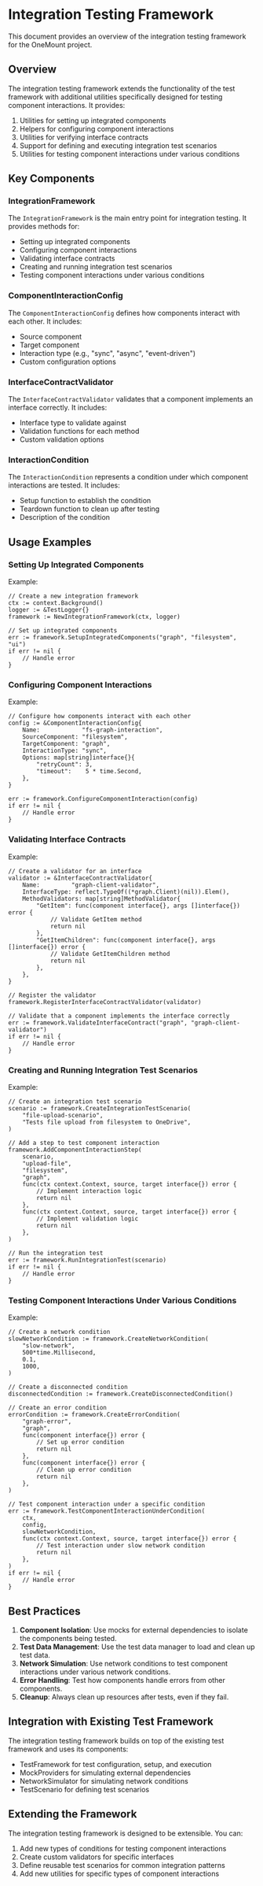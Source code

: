 # Integration Testing Framework

This document provides an overview of the integration testing framework for the OneMount project.

## Overview

The integration testing framework extends the functionality of the test framework with additional utilities specifically designed for testing component interactions. It provides:

1. Utilities for setting up integrated components
2. Helpers for configuring component interactions
3. Utilities for verifying interface contracts
4. Support for defining and executing integration test scenarios
5. Utilities for testing component interactions under various conditions

## Key Components

### IntegrationFramework

The `IntegrationFramework` is the main entry point for integration testing. It provides methods for:

- Setting up integrated components
- Configuring component interactions
- Validating interface contracts
- Creating and running integration test scenarios
- Testing component interactions under various conditions

### ComponentInteractionConfig

The `ComponentInteractionConfig` defines how components interact with each other. It includes:

- Source component
- Target component
- Interaction type (e.g., "sync", "async", "event-driven")
- Custom configuration options

### InterfaceContractValidator

The `InterfaceContractValidator` validates that a component implements an interface correctly. It includes:

- Interface type to validate against
- Validation functions for each method
- Custom validation options

### InteractionCondition

The `InteractionCondition` represents a condition under which component interactions are tested. It includes:

- Setup function to establish the condition
- Teardown function to clean up after testing
- Description of the condition

## Usage Examples

### Setting Up Integrated Components

Example:

    // Create a new integration framework
    ctx := context.Background()
    logger := &TestLogger{}
    framework := NewIntegrationFramework(ctx, logger)

    // Set up integrated components
    err := framework.SetupIntegratedComponents("graph", "filesystem", "ui")
    if err != nil {
        // Handle error
    }

### Configuring Component Interactions

Example:

    // Configure how components interact with each other
    config := &ComponentInteractionConfig{
        Name:            "fs-graph-interaction",
        SourceComponent: "filesystem",
        TargetComponent: "graph",
        InteractionType: "sync",
        Options: map[string]interface{}{
            "retryCount": 3,
            "timeout":    5 * time.Second,
        },
    }

    err := framework.ConfigureComponentInteraction(config)
    if err != nil {
        // Handle error
    }

### Validating Interface Contracts

Example:

    // Create a validator for an interface
    validator := &InterfaceContractValidator{
        Name:         "graph-client-validator",
        InterfaceType: reflect.TypeOf((*graph.Client)(nil)).Elem(),
        MethodValidators: map[string]MethodValidator{
            "GetItem": func(component interface{}, args []interface{}) error {
                // Validate GetItem method
                return nil
            },
            "GetItemChildren": func(component interface{}, args []interface{}) error {
                // Validate GetItemChildren method
                return nil
            },
        },
    }

    // Register the validator
    framework.RegisterInterfaceContractValidator(validator)

    // Validate that a component implements the interface correctly
    err := framework.ValidateInterfaceContract("graph", "graph-client-validator")
    if err != nil {
        // Handle error
    }

### Creating and Running Integration Test Scenarios

Example:

    // Create an integration test scenario
    scenario := framework.CreateIntegrationTestScenario(
        "file-upload-scenario",
        "Tests file upload from filesystem to OneDrive",
    )

    // Add a step to test component interaction
    framework.AddComponentInteractionStep(
        scenario,
        "upload-file",
        "filesystem",
        "graph",
        func(ctx context.Context, source, target interface{}) error {
            // Implement interaction logic
            return nil
        },
        func(ctx context.Context, source, target interface{}) error {
            // Implement validation logic
            return nil
        },
    )

    // Run the integration test
    err := framework.RunIntegrationTest(scenario)
    if err != nil {
        // Handle error
    }

### Testing Component Interactions Under Various Conditions

Example:

    // Create a network condition
    slowNetworkCondition := framework.CreateNetworkCondition(
        "slow-network",
        500*time.Millisecond,
        0.1,
        1000,
    )

    // Create a disconnected condition
    disconnectedCondition := framework.CreateDisconnectedCondition()

    // Create an error condition
    errorCondition := framework.CreateErrorCondition(
        "graph-error",
        "graph",
        func(component interface{}) error {
            // Set up error condition
            return nil
        },
        func(component interface{}) error {
            // Clean up error condition
            return nil
        },
    )

    // Test component interaction under a specific condition
    err := framework.TestComponentInteractionUnderCondition(
        ctx,
        config,
        slowNetworkCondition,
        func(ctx context.Context, source, target interface{}) error {
            // Test interaction under slow network condition
            return nil
        },
    )
    if err != nil {
        // Handle error
    }

## Best Practices

1. **Component Isolation**: Use mocks for external dependencies to isolate the components being tested.
2. **Test Data Management**: Use the test data manager to load and clean up test data.
3. **Network Simulation**: Use network conditions to test component interactions under various network conditions.
4. **Error Handling**: Test how components handle errors from other components.
5. **Cleanup**: Always clean up resources after tests, even if they fail.

## Integration with Existing Test Framework

The integration testing framework builds on top of the existing test framework and uses its components:

- TestFramework for test configuration, setup, and execution
- MockProviders for simulating external dependencies
- NetworkSimulator for simulating network conditions
- TestScenario for defining test scenarios

## Extending the Framework

The integration testing framework is designed to be extensible. You can:

1. Add new types of conditions for testing component interactions
2. Create custom validators for specific interfaces
3. Define reusable test scenarios for common integration patterns
4. Add new utilities for specific types of component interactions
